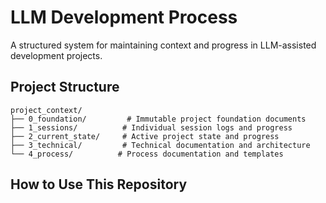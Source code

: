 # LLM Development Process

A structured system for maintaining context and progress in LLM-assisted development projects.

## Project Structure

```
project_context/
├── 0_foundation/         # Immutable project foundation documents
├── 1_sessions/          # Individual session logs and progress
├── 2_current_state/     # Active project state and progress
├── 3_technical/         # Technical documentation and architecture
└── 4_process/          # Process documentation and templates
```

## How to Use This Repository
